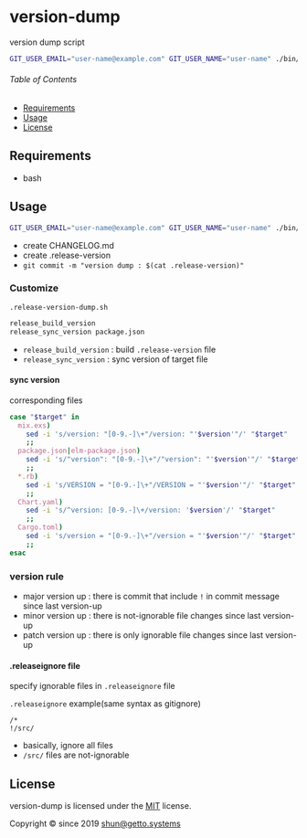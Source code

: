 # version-dump

version dump script

```bash
GIT_USER_EMAIL="user-name@example.com" GIT_USER_NAME="user-name" ./bin/version_dump.sh
```


###### Table of Contents

- [Requirements](#Requirements)
- [Usage](#Usage)
- [License](#License)

## Requirements

- bash


## Usage

```bash
GIT_USER_EMAIL="user-name@example.com" GIT_USER_NAME="user-name" ./bin/version_dump.sh
```

- create CHANGELOG.md
- create .release-version
- `git commit -m "version dump : $(cat .release-version)"`


### Customize

`.release-version-dump.sh`

```bash
release_build_version
release_sync_version package.json
```

- `release_build_version` : build `.release-version` file
- `release_sync_version` : sync version of target file

#### sync version

corresponding files

```bash
case "$target" in
  mix.exs)
    sed -i 's/version: "[0-9.-]\+"/version: "'$version'"/' "$target"
    ;;
  package.json|elm-package.json)
    sed -i 's/"version": "[0-9.-]\+"/"version": "'$version'"/' "$target"
    ;;
  *.rb)
    sed -i 's/VERSION = "[0-9.-]\+"/VERSION = "'$version'"/' "$target"
    ;;
  Chart.yaml)
    sed -i 's/^version: [0-9.-]\+/version: '$version'/' "$target"
    ;;
  Cargo.toml)
    sed -i 's/version = "[0-9.-]\+"/version = "'$version'"/' "$target"
    ;;
esac
```


### version rule

- major version up : there is commit that include `!` in commit message since last version-up
- minor version up : there is not-ignorable file changes since last version-up
- patch version up : there is only ignorable file changes since last version-up


#### .releaseignore file

specify ignorable files in `.releaseignore` file

`.releaseignore` example(same syntax as gitignore)

```gitignore
/*
!/src/
```

- basically, ignore all files
- `/src/` files are not-ignorable


## License

version-dump is licensed under the [MIT](LICENSE) license.

Copyright &copy; since 2019 shun@getto.systems

